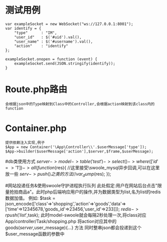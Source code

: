         
 #  测试用例 

    var exampleSocket = new WebSocket("ws://127.0.0.1:8001");
    var identify = {
        "type"      : "IM",
        "user_id"   : $('#uid').val(),
        "user_name" : $('#username').val(),
        "action"    : "identify"
    };

    exampleSocket.onopen = function (event) {
        exampleSocket.send(JSON.stringify(identify));
    }
    
# Route.php路由

    会根据json中的Type映射到Class中的Controller,会根据action映射到该class内的function
    
# Container.php
    提供依赖注入实现,例子
    $App = new Container('\App\Controller\\'.$userMessage['type']);
    $App->builder($userMessage['action'],$server,$frame,$userMessage);

#db类使用方式
     $server->model->table('test')
     ->select()
     ->where(['id'=>'1'])
     ->all(function ($res){
           //这里接受\swoole_mysql异步回调,可以在这里放一些 $serv->push()之类的方法
           // var_dump($res);
     });

#网站投递任务&使用swoole守护进程执行队列
此处假定:用户在网站后台点击"限量抢拍商品a"。此时php后端响应用户的操作,并为数据类型为list,名为list的redis数据加值。
例如:
    $task = json_encode(['class'=>'shopping','action'=>'goods','data'=>['time'=>12345678,'goods_id'=>23456,'user_id'=>233]]);
    $redis->rpush('list',$task);
此时model-swoole就会每隔2秒处理一次,将class对应App/controller/Task/shopping.php 将action对应其中的goods($server,$user_message){...} 方法
   同时整串json都会投递到这个$user_message函数的参数中
   